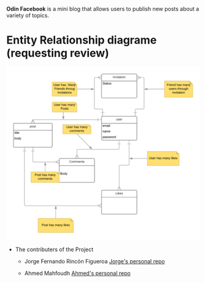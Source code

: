 **Odin Facebook** is a mini blog that allows users to publish new posts about a variety of topics.

# Entity Relationship diagrame (requesting review)

![Facebook database ER design](diagram.png)

* The contributers of the Project
  * Jorge Fernando Rincón Figueroa
  [Jorge's personal repo](https://github.com/jofer86)
  
  * Ahmed Mahfoudh 
  [Ahmed's personal repo](https://github.com/stratospherique)
